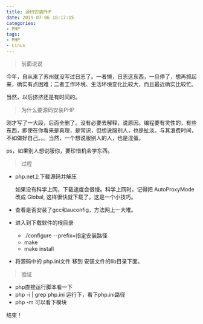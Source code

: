 ```yaml
---
title: 源码安装PHP
date: 2019-07-06 18:17:15
categories:
- PHP
tags:
- PHP
- Linux
---
```


> 前面说说

今年，自从来了苏州就没写过日志了。一者懒，日志这东西，一旦停了，想再抓起来，确实有点困难；二者工作环境、生活环境变化比较大，而且最近确实比较忙。

当然，以后挤挤还是有时间的。

> 为什么要源码安装PHP

刚才写了一大段，后面全删了。没有必要去解释，说原因。编程要有灵性的，有些东西，即使在你看来是真理，是常识，但想说服别人，也是扯淡。与其浪费时间，不如做好自己。。。当然，一个想说服别人的人，也是混蛋。

ps，如果别人想说服你，要珍惜机会学东西。

> 过程

- php.net上下载源码并解压
    
    如果没有科学上网，下载速度会很慢。科学上网时，记得把 AutoProxyMode 改成 Global, 这样很快就下载了。这是一个小技巧。
    
- 查看是否安装了gcc和auconfig，方法网上一大堆。

- 进入到下载软件的根目录
    - ./configure --prefix=指定安装路径 
    - make
    - make install
    
- 将源码中的 php.ini文件 移到 安装文件的lib目录下面。

> 验证

- php直接运行脚本看一下
-  php -i | grep php.ini 运行下，看下php.ini路径
-  php -m 可以看下模块

结束！





